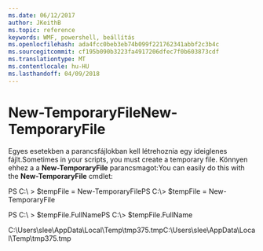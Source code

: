 ```yaml
---
ms.date: 06/12/2017
author: JKeithB
ms.topic: reference
keywords: WMF, powershell, beállítás
ms.openlocfilehash: ada4fcc0beb3eb74b099f221762341abbf2c3b4c
ms.sourcegitcommit: cf195b090b3223fa4917206dfec7f0b603873cdf
ms.translationtype: MT
ms.contentlocale: hu-HU
ms.lasthandoff: 04/09/2018
---
```

# <a name="new-temporaryfile"></a><span data-ttu-id="fcfd5-102">New-TemporaryFile</span><span class="sxs-lookup"><span data-stu-id="fcfd5-102">New-TemporaryFile</span></span>
<span data-ttu-id="fcfd5-103">Egyes esetekben a parancsfájlokban kell létrehoznia egy ideiglenes fájlt.</span><span class="sxs-lookup"><span data-stu-id="fcfd5-103">Sometimes in your scripts, you must create a temporary file.</span></span> <span data-ttu-id="fcfd5-104">Könnyen ehhez a a **New-TemporaryFile** parancsmagot:</span><span class="sxs-lookup"><span data-stu-id="fcfd5-104">You can easily do this with the **New-TemporaryFile** cmdlet:</span></span>

<span data-ttu-id="fcfd5-105">PS C:\\ &gt; $tempFile = New-TemporaryFile</span><span class="sxs-lookup"><span data-stu-id="fcfd5-105">PS C:\\&gt; $tempFile = New-TemporaryFile</span></span>

<span data-ttu-id="fcfd5-106">PS C:\\ &gt; $tempFile.FullName</span><span class="sxs-lookup"><span data-stu-id="fcfd5-106">PS C:\\&gt; $tempFile.FullName</span></span>

<span data-ttu-id="fcfd5-107">C:\\Users\\slee\\AppData\\Local\\Temp\\tmp375.tmp</span><span class="sxs-lookup"><span data-stu-id="fcfd5-107">C:\\Users\\slee\\AppData\\Local\\Temp\\tmp375.tmp</span></span>